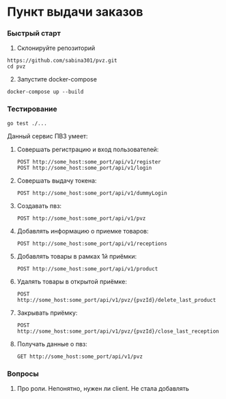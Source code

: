 # Пункт выдачи заказов
### Быстрый старт

1) Склонируйте репозиторий
```
https://github.com/sabina301/pvz.git
cd pvz
```
2) Запустите docker-compose
```
docker-compose up --build
```

### Тестирование
```
go test ./...
```

Данный сервис ПВЗ умеет:
1. Совершать регистрацию и вход пользователей:
   ```
   POST http://some_host:some_port/api/v1/register
   POST http://some_host:some_port/api/v1/login
   ```
2. Совершать выдачу токена:
   ```
   POST http://some_host:some_port/api/v1/dummyLogin
   ```
3. Создавать пвз:
   ```
   POST http://some_host:some_port/api/v1/pvz
   ```
5. Добавлять информацию о приемке товаров:
   ```
   POST http://some_host:some_port/api/v1/receptions
   ```
7. Добавлять товары в рамках 1й приёмки:
   ```
   POST http://some_host:some_port/api/v1/product
   ```
9. Удалять товары в открытой приёмке:
    ```
    POST http://some_host:some_port/api/v1/pvz/{pvzId}/delete_last_product
    ```
11. Закрывать приёмку:
    ```
    POST http://some_host:some_port/api/v1/pvz/{pvzId}/close_last_reception
    ```
13. Получать данные о пвз:
    ```
    GET http://some_host:some_port/api/v1/pvz
    ```
### Вопросы
1. Про роли. Непонятно, нужен ли client. Не стала добавлять
